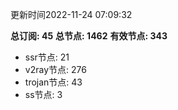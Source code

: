 更新时间2022-11-24 07:09:32

**总订阅: 45**
**总节点: 1462**
**有效节点: 343**
- ssr节点: 21
- v2ray节点: 276
- trojan节点: 43
- ss节点: 3
